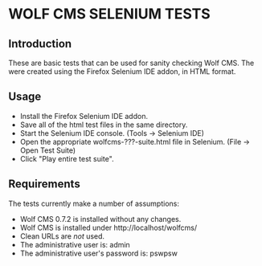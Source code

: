 # WOLF CMS SELENIUM TESTS

## Introduction

These are basic tests that can be used for sanity checking Wolf CMS. The were created
using the Firefox Selenium IDE addon, in HTML format.

## Usage

- Install the Firefox Selenium IDE addon.
- Save all of the html test files in the same directory.
- Start the Selenium IDE console. (Tools -> Selenium IDE)
- Open the appropriate wolfcms-???-suite.html file in Selenium. (File -> Open Test Suite)
- Click "Play entire test suite".

## Requirements

The tests currently make a number of assumptions:

- Wolf CMS 0.7.2 is installed without any changes.
- Wolf CMS is installed under http://localhost/wolfcms/
- Clean URLs are *not* used.
- The administrative user is: admin
- The administrative user's password is: pswpsw
